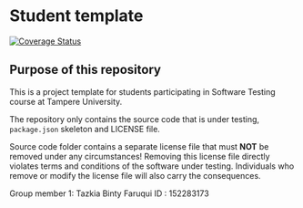 # Student template

[![Coverage Status](https://coveralls.io/repos/github/Pertsaa/software-testing/badge.svg?branch=main)](https://coveralls.io/github/Pertsaa/software-testing?branch=main)

## Purpose of this repository

This is a project template for students participating in Software Testing course
at Tampere University.

The repository only contains the source code that is under testing, `package.json` skeleton
and LICENSE file.

Source code folder contains a separate license file that must **NOT** be removed under any circumstances!
Removing this license file directly violates terms and conditions of the software under testing.
Individuals who remove or modify the license file will also carry the consequences.

Group member 1: 
Tazkia Binty Faruqui
ID : 152283173
